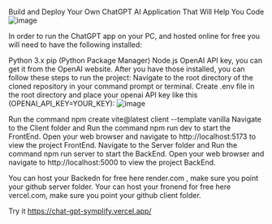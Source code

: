 Build and Deploy Your Own ChatGPT AI Application That Will Help You Code
![image](https://user-images.githubusercontent.com/99683327/214826132-c0d4f4cd-4212-4630-abae-4f18368ded7e.png)

In order to run the ChatGPT app on your PC, and hosted online for free you will need to have the following installed:

Python 3.x
pip (Python Package Manager)
Node.js
OpenAI API key, you can get it from the OpenAI website.
After you have those installed, you can follow these steps to run the project:
Navigate to the root directory of the cloned repository in your command prompt or terminal.
Create .env file in the root directory and place your openai API key like this (OPENAI_API_KEY=YOUR_KEY):
![image](https://user-images.githubusercontent.com/99683327/215259501-2aef7832-26e6-459c-abf4-ffdca50f214d.png)

Run the command npm create vite@latest client --template vanilla
Navigate to the Client folder and Run the command npm run dev to start the FrontEnd.
Open your web browser and navigate to http://localhost:5173 to view the project FrontEnd.
Navigate to the Server folder and Run the command npm run server to start the BackEnd.
Open your web browser and navigate to http://localhost:5000 to view the project BackEnd.

You can host your  Backedn for free here render.com , make sure you point your github server folder. 
Your can host your fronend for free here vercel.com, make sure you point your github client folder.



Try it https://chat-gpt-symplify.vercel.app/
